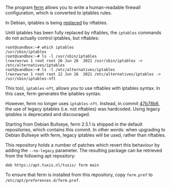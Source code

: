 The program [ferm](https://github.com/MaxKellermann/ferm) allows you to write a human-readable firewall configuration, which is converted to iptables rules.

In Debian, iptables is being [replaced](https://wiki.debian.org/nftables#Should_I_replace_an_iptables_firewall_with_a_nftables_one.3F) by nftables.

Until iptables has been fully replaced by nftables, the `iptables` commands do not actually control iptables, but nftables:

```
root@sandbox:~# which iptables
/usr/sbin/iptables
root@sandbox:~# ls -l /usr/sbin/iptables
lrwxrwxrwx 1 root root 26 Jun 26  2021 /usr/sbin/iptables -> /etc/alternatives/iptables
root@sandbox:~# ls -l /etc/alternatives/iptables
lrwxrwxrwx 1 root root 22 Jun 26  2021 /etc/alternatives/iptables -> /usr/sbin/iptables-nft
```

This tool, `iptables-nft`, allows you to use nftables with iptables syntax. In this case, ferm generates the iptables syntax.

However, ferm no longer uses `iptables-nft`. Instead, in commit [47b78b6](https://github.com/MaxKellermann/ferm/commit/47b78b6), the use of legacy iptables (i.e. not nftables) was hardcoded. Using legacy iptables is deprecated and discouraged.

Starting from Debian Bullseye, ferm 2.5.1 is shipped in the default repositories, which contains this commit. In other words: when upgrading to Debian Bullseye with ferm, legacy iptables will be used, rather than nftables.

This repository holds a number of patches which revert this behaviour by adding the `--no-legacy` parameter. The resulting package can be retrieved from the following apt repository:

    deb https://apt.tuxis.nl/tuxis/ ferm main

To ensure that ferm is installed from this repository, copy `ferm.pref` to `/etc/apt/preferences.d/ferm.pref`.
